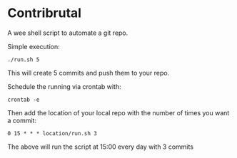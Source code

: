 # Contribrutal

A wee shell script to automate a git repo.


Simple execution:

`./run.sh 5`

This will create 5 commits and push them to your repo.

Schedule the running via crontab with:

`crontab -e`

Then add the location of your local repo with the number of times you want a commit:

`0 15 * * * location/run.sh 3`

The above will run the script at 15:00 every day with 3 commits
